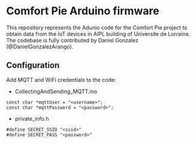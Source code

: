 # Comfort Pie Arduino firmware

This repository represents the Adunio code for the Comfort Pie project to obtain data from the IoT devices in AIPL building of Universite de Lorraine.
The codebase is fully contributed by Daniel Gonzalez (@DanielGonzalezArango).

## Configuration

Add MQTT and WiFi credentials to the code:

- CollectingAndSending_MQTT.ino
```arduino
const char *mqttUser = "<username>";
const char *mqttPassword = "<password>";
```

- private_info.h
```arduino
#define SECRET_SSID "<ssid>"
#define SECRET_PASS "<password>"
```
